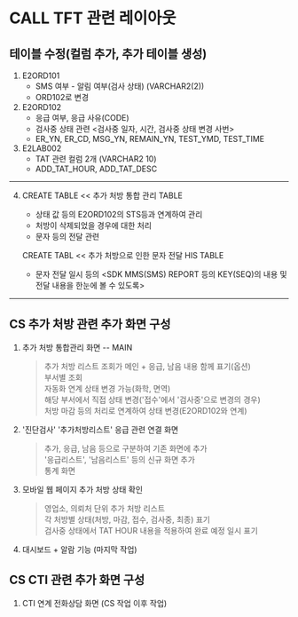 # CALL TFT 관련 레이아웃

## 테이블 수정(컬럼 추가, 추가 테이블 생성)  
1) E2ORD101  
   - SMS 여부 - 알림 여부(검사 상태) (VARCHAR2(2))  
   - ORD102로 변경
2) E2ORD102  
   - 응급 여부, 응급 사유(CODE)
   - 검사중 상태 관련 <검사중 일자, 시간, 검사중 상태 변경 사번>  
   - ER_YN, ER_CD, MSG_YN, REMAIN_YN, TEST_YMD, TEST_TIME
3) E2LAB002  
   - TAT 관련 컬럼 2개 (VARCHAR2 10)  
   - ADD_TAT_HOUR, ADD_TAT_DESC

------------------------------------------------------------------

4) CREATE TABLE << 추가 처방 통합 관리 TABLE  
    - 상태 값 등의 E2ORD102의 STS등과 연계하여 관리  
    - 처방이 삭제되었을 경우에 대한 처리   
    - 문자 등의 전달 관련  
    
    CREATE TABL << 추가 처방으로 인한 문자 전달 HIS TABLE
    - 문자 전달 일시 등의 <SDK MMS(SMS) REPORT 등의 KEY(SEQ)의 내용 및 전달 내용을 한눈에 볼 수 있도록>

---
## CS 추가 처방 관련 추가 화면 구성

1) 추가 처방 통합관리 화면  -- MAIN
    > 추가 처방 리스트 조회가 메인 + 응급, 남음 내용 함께 표기(옵션)  
    부서별 조회  
    자동화 연계 상태 변경 가능(화학, 면역)  
    해당 부서에서 직접 상태 변경('접수'에서 '검사중'으로 변경의 경우)  
    처방 마감 등의 처리로 연계하여 상태 변경(E2ORD102와 연계)

2) '진단검사' '추가처방리스트' 응급 관련 연결 화면
    > 추가, 응급, 남음 등으로 구분하여 기존 화면에 추가  
    '응급리스트', '남음리스트' 등의 신규 화면 추가  
    통계 화면

3) 모바일 웹 페이지 추가 처방 상태 확인
    > 영업소, 의뢰처 단위 추가 처방 리스트  
    각 처방별 상태(처방, 마감, 접수, 검사중, 최종) 표기  
    검사중 상태에서 TAT HOUR 내용을 적용하여 완료 예정 일시 표기

4) 대시보드 + 알람 기능 (마지막 작업)

## CS CTI 관련 추가 화면 구성
1) CTI 연계 전화상담 화면 (CS 작업 이후 작업)